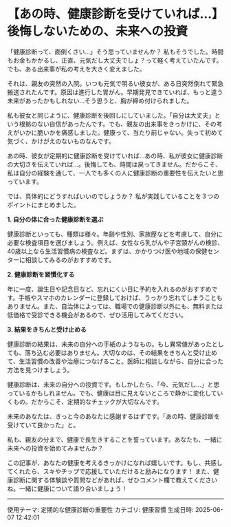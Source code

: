 # 【あの時、健康診断を受けていれば…】後悔しないための、未来への投資

「健康診断って、面倒くさい…」そう思っていませんか？  私もそうでした。時間もお金もかかるし、正直、元気だし大丈夫でしょ？って軽く考えていたんです。でも、ある出来事が私の考えを大きく変えました。

それは、親友の突然の入院。いつも元気で明るい彼女が、ある日突然倒れて緊急搬送されたんです。原因は進行した胃がん。早期発見できていれば、もっと違う未来があったかもしれない…そう思うと、胸が締め付けられました。

私も彼女と同じように、健康診断を後回しにしていました。「自分は大丈夫」という根拠のない自信があったんです。でも、親友の出来事をきっかけに、その考えがいかに脆いかを痛感しました。健康って、当たり前じゃない。失って初めて気づく、かけがえのないものなんです。

あの時、彼女が定期的に健康診断を受けていれば…あの時、私が彼女に健康診断の大切さを伝えていれば…。後悔しても、時間は戻ってきません。だからこそ、私は自分の経験を通して、一人でも多くの人に健康診断の重要性を伝えたいと思っています。

では、具体的にどうすればいいのでしょうか？ 私が実践していることを３つのポイントにまとめました。

**1. 自分の体に合った健康診断を選ぶ**

健康診断といっても、種類は様々。年齢や性別、家族歴などを考慮して、自分に必要な検査項目を選びましょう。例えば、女性なら乳がんや子宮頸がんの検診、40歳以上なら生活習慣病の検査など。まずは、かかりつけ医や地域の保健センターに相談してみるのがおすすめです。

**2. 健康診断を習慣化する**

年に一度、誕生日や記念日など、忘れにくい日に予約を入れるのがおすすめです。手帳やスマホのカレンダーに登録しておけば、うっかり忘れてしまうこともありません。また、自治体によっては、職場での健康診断以外にも、無料または低価格で受診できる機会があるので、ぜひ活用してみてください。

**3. 結果をきちんと受け止める**

健康診断の結果は、未来の自分への手紙のようなもの。もし異常値があったとしても、落ち込む必要はありません。大切なのは、その結果をきちんと受け止めて、生活習慣の改善や治療につなげること。医師に相談しながら、自分に合った方法を見つけましょう。

健康診断は、未来の自分への投資です。もしかしたら、「今、元気だし…」と思っているかもしれません。でも、健康は目に見えないところで静かに変化していくもの。だからこそ、定期的なチェックが大切なんです。

未来のあなたは、きっと今のあなたに感謝するはずです。「あの時、健康診断を受けていて良かった」と。

私も、親友の分まで、健康で長生きすることを誓っています。あなたも、一緒に未来への投資を始めてみませんか？

この記事が、あなたの健康を考えるきっかけになれば嬉しいです。もし、共感してくれたら、スキやチップで応援していただけると励みになります！ また、健康診断に関する体験談や質問などがあれば、ぜひコメント欄で教えてくださいね。一緒に健康について語り合いましょう！

---
使用テーマ: 定期的な健康診断の重要性
カテゴリ: 健康習慣
生成日時: 2025-06-07 12:42:01
